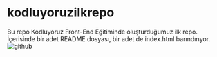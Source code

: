 # kodluyoruzilkrepo
Bu repo Kodluyoruz Front-End Eğitiminde oluşturduğumuz ilk repo. İçerisinde bir adet README dosyası, bir adet de index.html barındırıyor.
![github](https://user-images.githubusercontent.com/123672962/219489341-722ef8c1-971d-49a5-9167-26e4a27be119.png)
